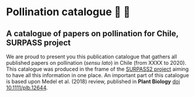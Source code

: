 # Pollination catalogue :hibiscus: :honeybee:

## A catalogue of papers on pollination for Chile, SURPASS project

We are proud to present you this publication catalogue that gathers all published papers on pollination (_sensu lato_) in Chile (from XXXX to 2020). This catalogue was produced in the frame of the [SURPASS2 project](https://bee-surpass.org) aiming to have all this information in one place. An important part of this catalogue is based upon Medel et al. (2018) review, published in **Plant Biology** [doi 10.1111/plb.12644](https://doi.org/10.1111/plb.12644).